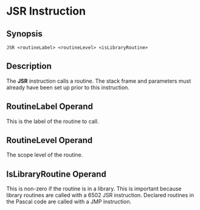 # JSR Instruction

## Synopsis

```
JSR <routineLabel> <routineLevel> <isLibraryRoutine>
```

## Description

The **JSR** instruction calls a routine. The stack frame and parameters
must already have been set up prior to this instruction.

## RoutineLabel Operand

This is the label of the routine to call.

## RoutineLevel Operand

The scope level of the routine.

## IsLibraryRoutine Operand

This is non-zero if the routine is in a library. This is important
because library routines are called with a 6502 JSR instruction.
Declared routines in the Pascal code are called with a JMP instruction.
